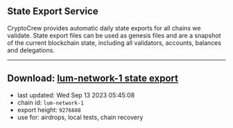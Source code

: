 ## State Export Service
CryptoCrew provides automatic daily state exports for all chains we validate. State export files can be used as genesis files and are a snapshot of the current blockchain state, including all validators, accounts, balances and delegations.

---
**Download: [lum-network-1 state export](https://dl.ccvalidators.com/SERVICE/lumnetwork/lum-network-1_export_9276608.json)**
---

- last updated: Wed Sep 13 2023 05:45:08
- chain id: `lum-network-1`
- export height: `9276608`
- use for: airdrops, local tests, chain recovery
